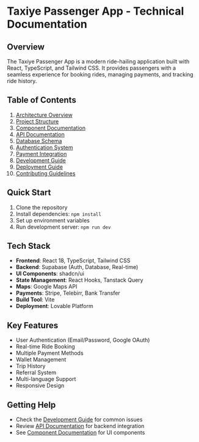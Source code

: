 
# Taxiye Passenger App - Technical Documentation

## Overview

The Taxiye Passenger App is a modern ride-hailing application built with React, TypeScript, and Tailwind CSS. It provides passengers with a seamless experience for booking rides, managing payments, and tracking ride history.

## Table of Contents

1. [Architecture Overview](./architecture.md)
2. [Project Structure](./project-structure.md)
3. [Component Documentation](./components.md)
4. [API Documentation](./api.md)
5. [Database Schema](./database.md)
6. [Authentication System](./authentication.md)
7. [Payment Integration](./payments.md)
8. [Development Guide](./development.md)
9. [Deployment Guide](./deployment.md)
10. [Contributing Guidelines](./contributing.md)

## Quick Start

1. Clone the repository
2. Install dependencies: `npm install`
3. Set up environment variables
4. Run development server: `npm run dev`

## Tech Stack

- **Frontend**: React 18, TypeScript, Tailwind CSS
- **Backend**: Supabase (Auth, Database, Real-time)
- **UI Components**: shadcn/ui
- **State Management**: React Hooks, Tanstack Query
- **Maps**: Google Maps API
- **Payments**: Stripe, Telebirr, Bank Transfer
- **Build Tool**: Vite
- **Deployment**: Lovable Platform

## Key Features

- User Authentication (Email/Password, Google OAuth)
- Real-time Ride Booking
- Multiple Payment Methods
- Wallet Management
- Trip History
- Referral System
- Multi-language Support
- Responsive Design

## Getting Help

- Check the [Development Guide](./development.md) for common issues
- Review [API Documentation](./api.md) for backend integration
- See [Component Documentation](./components.md) for UI components
